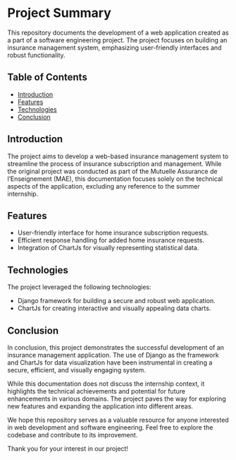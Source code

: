 # Project Summary

This repository documents the development of a web application created as a part of a software engineering project. The project focuses on building an insurance management system, emphasizing user-friendly interfaces and robust functionality.

## Table of Contents
- [Introduction](#introduction)
- [Features](#features)
- [Technologies](#technologies)
- [Conclusion](#conclusion)

## Introduction

The project aims to develop a web-based insurance management system to streamline the process of insurance subscription and management. While the original project was conducted as part of the Mutuelle Assurance de l’Enseignement (MAE), this documentation focuses solely on the technical aspects of the application, excluding any reference to the summer internship.

## Features

- User-friendly interface for home insurance subscription requests.
- Efficient response handling for added home insurance requests.
- Integration of ChartJs for visually representing statistical data.

## Technologies

The project leveraged the following technologies:

- Django framework for building a secure and robust web application.
- ChartJs for creating interactive and visually appealing data charts.

## Conclusion

In conclusion, this project demonstrates the successful development of an insurance management application. The use of Django as the framework and ChartJs for data visualization have been instrumental in creating a secure, efficient, and visually engaging system.

While this documentation does not discuss the internship context, it highlights the technical achievements and potential for future enhancements in various domains. The project paves the way for exploring new features and expanding the application into different areas.

We hope this repository serves as a valuable resource for anyone interested in web development and software engineering. Feel free to explore the codebase and contribute to its improvement.

Thank you for your interest in our project!
